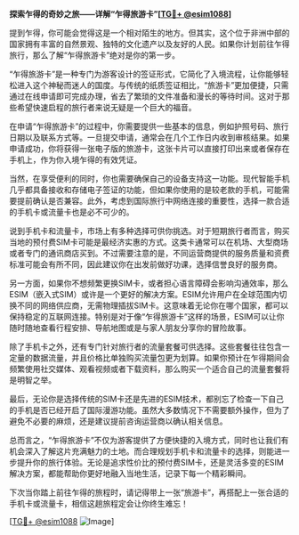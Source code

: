 **探索乍得的奇妙之旅——详解“乍得旅游卡”[[TG💪+ @esim1088](https://t.me/s/esim1088)]**

提到乍得，你可能会觉得这是一个相对陌生的地方。但其实，这个位于非洲中部的国家拥有丰富的自然景观、独特的文化遗产以及友好的人民。如果你计划前往乍得旅行，那么了解“乍得旅游卡”绝对是你的第一步。

“乍得旅游卡”是一种专门为游客设计的签证形式，它简化了入境流程，让你能够轻松进入这个神秘而迷人的国度。与传统的纸质签证相比，“旅游卡”更加便捷，只需通过在线申请即可完成办理，省去了繁琐的文件准备和漫长的等待时间。这对于那些希望快速启程的旅行者来说无疑是一个巨大的福音。

在申请“乍得旅游卡”的过程中，你需要提供一些基本的信息，例如护照号码、旅行日期以及联系方式等。一旦提交申请，通常会在几个工作日内收到审核结果。如果申请成功，你将获得一张电子版的旅游卡，这张卡片可以直接打印出来或者保存在手机上，作为你入境乍得的有效凭证。

当然，在享受便利的同时，你也需要确保自己的设备支持这一功能。现代智能手机几乎都具备接收和存储电子签证的功能，但如果你使用的是较老款的手机，可能需要提前确认是否兼容。此外，考虑到国际旅行中网络连接的重要性，选择一款合适的手机卡或流量卡也是必不可少的。

说到手机卡和流量卡，市场上有多种选择可供你挑选。对于短期旅行者而言，购买当地的预付费SIM卡可能是最经济实惠的方式。这类卡通常可以在机场、大型商场或者专门的通讯商店买到。不过需要注意的是，不同运营商提供的服务质量和资费标准可能会有所不同，因此建议你在出发前做好功课，选择信誉良好的服务商。

另一方面，如果你不想频繁更换SIM卡，或者担心语言障碍会影响沟通效率，那么ESIM（嵌入式SIM）或许是一个更好的解决方案。ESIM允许用户在全球范围内切换不同的网络供应商，无需物理插拔SIM卡。这意味着无论你在哪个国家，都可以保持稳定的互联网连接。特别是对于像“乍得旅游卡”这样的场景，ESIM可以让你随时随地查看行程安排、导航地图或是与家人朋友分享你的冒险故事。

除了手机卡之外，还有专门针对旅行者的流量套餐可供选择。这些套餐往往包含一定量的数据流量，并且价格比单独购买流量包更为划算。如果你预计在乍得期间会频繁使用社交媒体、观看视频或者下载资料，那么购买一个适合自己的流量套餐将是明智之举。

最后，无论你是选择传统的SIM卡还是先进的ESIM技术，都别忘了检查一下自己的手机是否已经开启了国际漫游功能。虽然大多数情况下不需要额外操作，但为了避免不必要的麻烦，还是建议提前咨询运营商以确认相关信息。

总而言之，“乍得旅游卡”不仅为游客提供了方便快捷的入境方式，同时也让我们有机会深入了解这片充满魅力的土地。而合理规划手机卡和流量卡的选择，则能进一步提升你的旅行体验。无论是追求性价比的预付费SIM卡，还是灵活多变的ESIM解决方案，都能帮助你更好地融入当地生活，记录下每一个精彩瞬间。

下次当你踏上前往乍得的旅程时，请记得带上一张“旅游卡”，再搭配上一张合适的手机卡或流量卡，相信这趟旅程定会让你终生难忘！

[[TG💪+ @esim1088](https://t.me/s/esim1088) ![Image](https://i.postimg.cc/4NQfJmqS/Snipaste-2025-05-13-00-14-12.png)]
